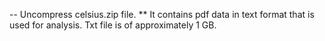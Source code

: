 -- Uncompress celsius.zip file.
    ** It contains pdf data in text format that is used for analysis. Txt file is of approximately 1 GB.